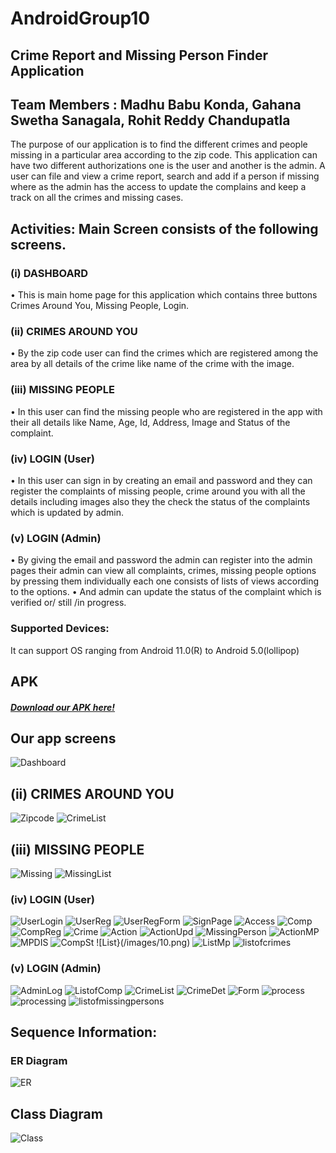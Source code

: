# AndroidGroup10
## Crime Report and Missing Person Finder Application  
## Team Members : Madhu Babu Konda, Gahana Swetha Sanagala, Rohit Reddy Chandupatla
The purpose of our application is to find the different crimes and people missing in a particular area according to the zip code. This application can have two different authorizations one is the user and another is the admin. A user can file and view a crime report, search and add if a person if missing where as the admin has the access to update the complains and keep a track on all the crimes and missing cases.
## Activities:   Main Screen consists of the following screens.
### (i)	DASHBOARD
•	This is main home page for this application which contains three buttons Crimes Around You, Missing People, Login.

### (ii)	CRIMES AROUND YOU 
•	By the zip code user can find the crimes which are registered among the area by all details of the crime like name of the crime with the image.

### (iii)	MISSING PEOPLE
•	In this user can find the missing people who are registered in the app with their all details like Name, Age, Id, Address,  Image and Status of the complaint.

### (iv)	LOGIN (User)
•	In this user can sign in by creating an email and password and they can register the complaints of missing people, crime around you with all the details including images also they the check the status of the complaints which is updated by admin.

### (v)	LOGIN (Admin) 
•	By giving the email and password the admin can register into the admin pages their admin can view all complaints, crimes, missing people options by pressing them individually each one consists of lists of views according to the options.
•	And admin can update the status of the complaint which is verified or/ still /in progress.

### Supported Devices:
It can support OS ranging from Android 11.0(R) to Android 5.0(lollipop)
## APK
##### [Download our APK here!](https://github.com/Rohitreddz/Crime-Report-and-Missing-Person-Finder-Application/blob/master/CRMPF.apk)

## Our app screens
![Dashboard](/images/Dashboard.png)

## (ii)	CRIMES AROUND YOU 
![Zipcode](/images/Zipcode.png)
![CrimeList](/images/crimeslist.png)

## (iii) MISSING PEOPLE
![Missing](/images/missinglist.png)
![MissingList](/images/mp.png)

### (iv) LOGIN (User)
![UserLogin](/images/userlog.png)
![UserReg](/images/userreg.png)
![UserRegForm](/images/reg1.png)
![SignPage](/images/signinpage.png)
![Access](/images/loc.png)
![Comp](/images/1.png)
![CompReg](/images/2.png)
![Crime](/images/3.png)
![Action](/images/4.png)
![ActionUpd](/images/5.png)
![MissingPerson](/images/6.png)
![ActionMP](/images/7.png)
![MPDIS](/images/8.png)
![CompSt](/images/9.png)
![List}(/images/10.png)
![ListMp](/images/11.png)
![listofcrimes](images/12.png)

### (v)	LOGIN (Admin) 

![AdminLog](/images/13.png)
![ListofComp](/images/14.png)
![CrimeList](/images/15.png)
![CrimeDet](/images/16.png)
![Form](/images/17.png)
![process](/images/18.png)
![processing](/images/19.png)
![listofmissingpersons](/images/20.png)

## Sequence Information:

### ER Diagram
![ER](/images/21.png)

## Class Diagram
![Class](/images/22.png)

